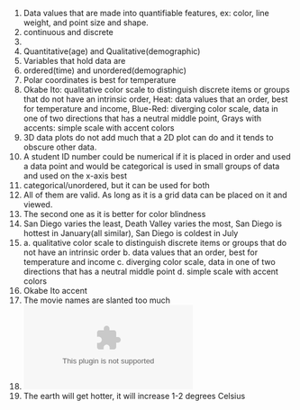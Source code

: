 1. Data values that are made into quantifiable features, ex: color, line weight, and point size and shape.
2. continuous and discrete
3. 
4. Quantitative(age) and Qualitative(demographic)
5. Variables that hold data are
6. ordered(time) and unordered(demographic)
7. Polar coordinates is best for temperature
8. Okabe Ito: qualitative color scale to distinguish discrete items or groups that do not have an intrinsic order, Heat: data values that an order, best for temperature and income, Blue-Red: diverging color scale, data in one of two directions that has a neutral middle point, Grays with accents: simple scale with accent colors
9. 3D data plots do not add much that a 2D plot can do and it tends to obscure other data.
10. A student ID number could be numerical if it is placed in order and used a data point and would be categorical is used in small groups of data and used on the x-axis best
11. categorical/unordered, but it can be used for both
12. All of them are valid. As long as it is a grid data can be placed on it and viewed.
13. The second one as it is better for color blindness
14. San Diego varies the least, Death Valley varies the most, San Diego is hottest in January(all similar), San Diego is coldest in July
15. a. qualitative color scale to distinguish discrete items or groups that do not have an intrinsic order b. data values that an order, best for temperature and income c. diverging color scale, data in one of two directions that has a neutral middle point d. simple scale with accent colors
16. Okabe Ito accent
17. The movie names are slanted too much
18. ![Excel file](Q5-18.xlsx)
19. The earth will get hotter, it will increase 1-2 degrees Celsius 
